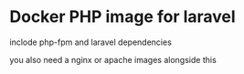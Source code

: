# Docker PHP image for laravel

inclode php-fpm and laravel dependencies

you also need a nginx or apache images alongside this
